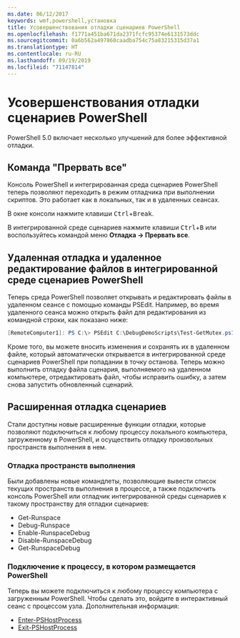 ```yaml
---
ms.date: 06/12/2017
keywords: wmf,powershell,установка
title: Усовершенствования отладки сценариев PowerShell
ms.openlocfilehash: f1771a451ba671da2371fcfc95374e6131573ddc
ms.sourcegitcommit: 0a6b562a497860caadba754c75a83215315d37a1
ms.translationtype: HT
ms.contentlocale: ru-RU
ms.lasthandoff: 09/19/2019
ms.locfileid: "71147814"
---
```

# <a name="improvements-in-powershell-script-debugging"></a>Усовершенствования отладки сценариев PowerShell

PowerShell 5.0 включает несколько улучшений для более эффективной отладки.

## <a name="break-all"></a>Команда "Прервать все"

Консоль PowerShell и интегрированная среда сценариев PowerShell теперь позволяют переходить в режим отладчика при выполнении скриптов. Это работает как в локальных, так и в удаленных сеансах.

В окне консоли нажмите клавиши <kbd>Ctrl</kbd>+<kbd>Break</kbd>.

В интегрированной среде сценариев нажмите клавиши <kbd>Ctrl</kbd>+<kbd>B</kbd> или воспользуйтесь командой меню **Отладка -> Прервать все**.

## <a name="remote-debugging-and-remote-file-editing-in-powershell-ise"></a>Удаленная отладка и удаленное редактирование файлов в интегрированной среде сценариев PowerShell

Теперь среда PowerShell позволяет открывать и редактировать файлы в удаленном сеансе с помощью команды PSEdit.
Например, во время удаленного сеанса можно открыть файл для редактирования из командной строки, как показано ниже:

```powershell
[RemoteComputer1]: PS C:\> PSEdit C:\DebugDemoScripts\Test-GetMutex.ps1
```

Кроме того, вы можете вносить изменения и сохранять их в удаленном файле, который автоматически открывается в интегрированной среде сценариев PowerShell при попадании в точку останова. Теперь можно выполнить отладку файла сценария, выполняемого на удаленном компьютере, отредактировать файл, чтобы исправить ошибку, а затем снова запустить обновленный сценарий.

## <a name="advanced-script-debugging"></a>Расширенная отладка сценариев

Стали доступны новые расширенные функции отладки, которые позволяют подключиться к любому процессу локального компьютера, загруженному в PowerShell, и осуществить отладку произвольных пространств выполнения в нем.

### <a name="runspace-debugging"></a>Отладка пространств выполнения

Были добавлены новые командлеты, позволяющие вывести список текущих пространств выполнения в процессе, а также подключить консоль PowerShell или отладчик интегрированной среды сценариев к такому пространству для отладки сценариев:

- Get-Runspace
- Debug-Runspace
- Enable-RunspaceDebug
- Disable-RunspaceDebug
- Get-RunspaceDebug

### <a name="attach-to-process-hosting-powershell"></a>Подключение к процессу, в котором размещается PowerShell

Теперь вы можете подключиться к любому процессу компьютера с загруженным PowerShell. Чтобы сделать это, войдите в интерактивный сеанс с процессом узла. Дополнительная информация:

- [Enter-PSHostProcess](/powershell/module/Microsoft.PowerShell.Core/Enter-PSHostProcess)
- [Exit-PSHostProcess](/powershell/module/Microsoft.PowerShell.Core/Exit-PSHostProcess)
